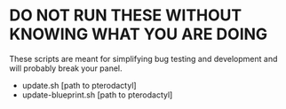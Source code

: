 # DO NOT RUN THESE WITHOUT KNOWING WHAT YOU ARE DOING
These scripts are meant for simplifying bug testing and development and will probably break your panel.


* update.sh [path to pterodactyl]
* update-blueprint.sh [path to pterodactyl]